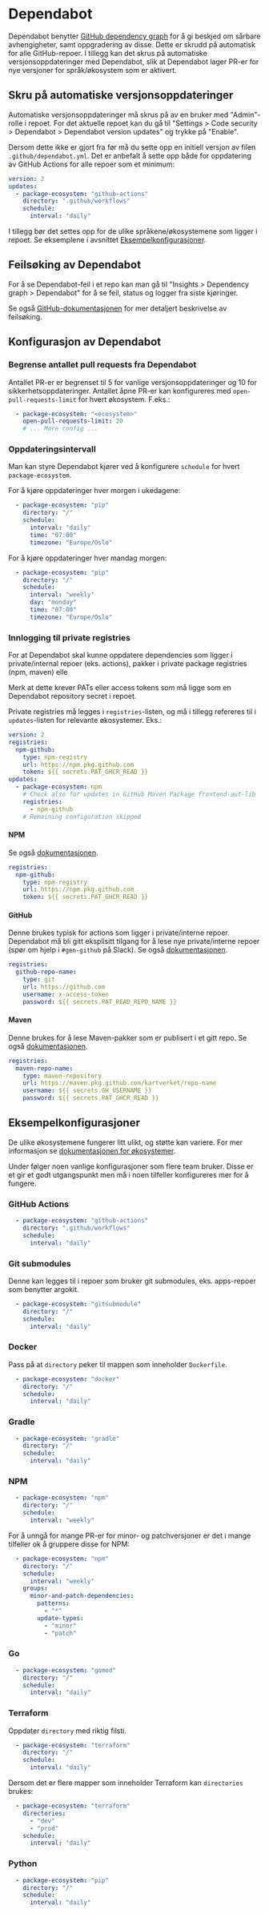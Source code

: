 # Dependabot

Dependabot benytter [GitHub dependency graph](https://docs.github.com/en/code-security/supply-chain-security/understanding-your-software-supply-chain/about-the-dependency-graph) for å gi beskjed om sårbare avhengigheter, samt oppgradering av disse. Dette er skrudd på automatisk for alle GitHub-repoer. I tillegg kan det skrus på automatiske versjonsoppdateringer med Dependabot, slik at Dependabot lager PR-er for nye versjoner for språk/økosystem som er aktivert.

## Skru på automatiske versjonsoppdateringer

Automatiske versjonsoppdateringer må skrus på av en bruker med "Admin"-rolle i repoet. For det aktuelle repoet kan du gå til "Settings > Code security > Dependabot > Dependabot version updates" og trykke på "Enable".

Dersom dette ikke er gjort fra før må du sette opp en initiell versjon av filen `.github/dependabot.yml`. Det er anbefalt å sette opp både for oppdatering av GitHub Actions for alle repoer som et minimum:

```yaml
version: 2
updates:
  - package-ecosystem: "github-actions"
    directory: ".github/workflows"
    schedule:
      interval: "daily"
```

I tillegg bør det settes opp for de ulike språkene/økosystemene som ligger i repoet. Se eksemplene i avsnittet [Eksempelkonfigurasjoner](#-eksempelkonfigurasjoner-).

## Feilsøking av Dependabot

For å se Dependabot-feil i et repo kan man gå til "Insights > Dependency graph > Dependabot" for å se feil, status og logger fra siste kjøringer.

Se også [GitHub-dokumentasjonen](https://docs.github.com/en/code-security/dependabot/troubleshooting-dependabot) for mer detaljert beskrivelse av feilsøking.


## Konfigurasjon av Dependabot

### Begrense antallet pull requests fra Dependabot

Antallet PR-er er begrenset til 5 for vanlige versjonsoppdateringer og 10 for sikkerhetsoppdateringer. Antallet åpne PR-er kan konfigureres med `open-pull-requests-limit` for hvert økosystem. F.eks.:

```yaml
  - package-ecosystem: "<ecosystem>"
    open-pull-requests-limit: 20
    # ... More config ... 
```

### Oppdateringsintervall

Man kan styre Dependabot kjører ved å konfigurere `schedule` for hvert `package-ecosystem`. 

For å kjøre oppdateringer hver morgen i ukedagene:

```yaml
  - package-ecosystem: "pip"
    directory: "/"
    schedule:
      interval: "daily"
      time: "07:00"
      timezone: "Europe/Oslo"
```

For å kjøre oppdateringer hver mandag morgen:

```yaml
  - package-ecosystem: "pip"
    directory: "/"
    schedule:
      interval: "weekly"
      day: "monday"
      time: "07:00"
      timezone: "Europe/Oslo"
```

### Innlogging til private registries

For at Dependabot skal kunne oppdatere dependencies som ligger i private/internal repoer (eks. actions), pakker i private package registries (npm, maven) elle

Merk at dette krever PATs eller access tokens som må ligge som en Dependabot repository secret i repoet.

Private registries må legges i `registries`-listen, og må i tillegg refereres til i `updates`-listen for relevante økosystemer. Eks.:

```yaml
version: 2
registries:
  npm-github:
    type: npm-registry
    url: https://npm.pkg.github.com
    token: ${{ secrets.PAT_GHCR_READ }}
updates:
  - package-ecosystem: npm
    # Check also for updates in GitHub Maven Package frontend-aut-lib
    registries:
      - npm-github
    # Remaining configuration skipped
```

#### NPM

Se også [dokumentasjonen](https://docs.github.com/en/code-security/dependabot/working-with-dependabot/configuring-access-to-private-registries-for-dependabot#npm-registry).

```yaml
registries:
  npm-github:
    type: npm-registry
    url: https://npm.pkg.github.com
    token: ${{ secrets.PAT_GHCR_READ }}
```

#### GitHub

Denne brukes typisk for actions som ligger i private/interne repoer. Dependabot må bli gitt eksplisitt tilgang for å lese nye private/interne repoer (spør om hjelp i `#gen-github` på Slack). Se også [dokumentasjonen](https://docs.github.com/en/code-security/dependabot/working-with-dependabot/configuring-access-to-private-registries-for-dependabot#git).

```yaml
registries:
  github-repo-name:
    type: git
    url: https://github.com
    username: x-access-token
    password: ${{ secrets.PAT_READ_REPO_NAME }}
```

#### Maven

Denne brukes for å lese Maven-pakker som er publisert i et gitt repo. Se også [dokumentasjonen](https://docs.github.com/en/code-security/dependabot/working-with-dependabot/configuring-access-to-private-registries-for-dependabot#maven-repository).

```yaml
registries:
  maven-repo-name:
    type: maven-repository
    url: https://maven.pkg.github.com/kartverket/repo-name
    username: ${{ secrets.GH_USERNAME }}
    password: ${{ secrets.PAT_GHCR_READ }}
```

## Eksempelkonfigurasjoner

De ulike økosystemene fungerer litt ulikt, og støtte kan variere. For mer informasjon se [dokumentasjonen for økosystemer](https://docs.github.com/en/code-security/dependabot/ecosystems-supported-by-dependabot/supported-ecosystems-and-repositories).

Under følger noen vanlige konfigurasjoner som flere team bruker. Disse er et gir et godt utgangspunkt men må i noen tilfeller konfigureres mer for å fungere.

### GitHub Actions

```yaml
  - package-ecosystem: "github-actions"
    directory: ".github/workflows"
    schedule:
      interval: "daily"
```

### Git submodules

Denne kan legges til i repoer som bruker git submodules, eks. apps-repoer som benytter argokit.

```yaml
  - package-ecosystem: "gitsubmodule"
    directory: "/"
    schedule:
      interval: "daily"
```

### Docker

Pass på at `directory` peker til mappen som inneholder `Dockerfile`.

```yaml
  - package-ecosystem: "docker"
    directory: "/"
    schedule:
      interval: "daily"
```

### Gradle

```yaml
  - package-ecosystem: "gradle"
    directory: "/"
    schedule:
      interval: "daily"
```

### NPM

```yaml
  - package-ecosystem: "npm"
    directory: "/"
    schedule:
      interval: "weekly"
```

For å unngå for mange PR-er for minor- og patchversjoner er det i mange tilfeller ok å gruppere disse for NPM:

```yaml
  - package-ecosystem: "npm"
    directory: "/"
    schedule:
      interval: "weekly"
    groups:
      minor-and-patch-dependencies:
        patterns:
          - "*"
        update-types:
          - "minor"
          - "patch"
```


### Go

```yaml
  - package-ecosystem: "gomod"
    directory: "/"
    schedule:
      interval: "daily"
```

### Terraform

Oppdater `directory` med riktig filsti.

```yaml
  - package-ecosystem: "terraform"
    directory: "/"
    schedule:
      interval: "daily"
```

Dersom det er flere mapper som inneholder Terraform kan `directories` brukes:

```yaml
  - package-ecosystem: "terraform"
    directories:
      - "dev"
      - "prod"
    schedule:
      interval: "daily"
```

### Python

```yaml
  - package-ecosystem: "pip"
    directory: "/"
    schedule:
      interval: "daily"
```

